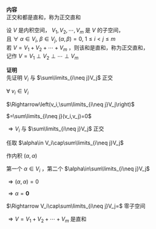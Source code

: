 **内容**  
正交和都是直和，称为正交直和  
  
设 $V$ 是内积空间， $V_1,V_2,\cdots,V_m$ 是 $V$ 的子空间，  
且 $\forall\ \alpha\in V_i,\ \beta\in V_j,\ (\alpha,\beta)=0,\ 1\le i<j\le m$  
若 $V=V_1+V_2+\cdots+V_m$ ，则该和是直和，称为正交直和，  
记作 $V=V_1\perp V_2\perp\cdots\perp V_m$  
  
**证明**  
先证明 $V_i$ 与 $\sum\limits_{i\neq j}V_j$ 正交  
  
$\forall\ v_i\in V_i$  
  
$\Rightarrow\left(v_i,\sum\limits_{i\neq j}V_j\right)$  
  
$=\sum\limits_{i\neq j}(v_i,v_j)=0$  
  
$\Rightarrow V_i$ 与 $\sum\limits_{i\neq j}V_j$ 正交  
  
任取 $\alpha\in V_i\cap\sum\limits_{i\neq j}V_j$  
  
作内积 $(\alpha,\alpha)$  
  
第一个 $\alpha\in V_i$ ，第二个 $\alpha\in\sum\limits_{i\neq j}V_j$  
  
$\Rightarrow(\alpha,\alpha)=0$  
  
$\Rightarrow\alpha=\mathbf0$  
  
$\Rightarrow V_i\cap\sum\limits_{i\neq j}V_j=$ 零子空间  
  
$\Rightarrow V=V_1+V_2+\cdots+V_m$ 是直和  
